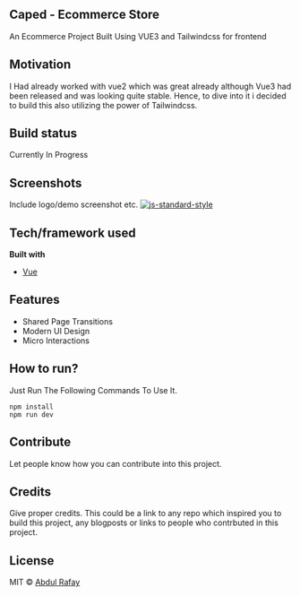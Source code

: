 ## Caped - Ecommerce Store
An Ecommerce Project Built Using VUE3 and Tailwindcss for frontend

## Motivation
I Had already worked with vue2 which was great already although Vue3 had been released and was looking quite stable. Hence, to dive into it i decided to build this also utilizing the power of Tailwindcss.

## Build status
Currently In Progress




 
## Screenshots
Include logo/demo screenshot etc.
[![js-standard-style](https://img.shields.io/badge/code%20style-standard-brightgreen.svg?style=flat)](https://github.com/feross/standard)

## Tech/framework used

<b>Built with</b>
- [Vue](https://v3.vuejs.org/)

## Features
- Shared Page Transitions
- Modern UI Design
- Micro Interactions


## How to run?
Just Run The Following Commands To Use It.

```
npm install
npm run dev
```
## Contribute

Let people know how you can contribute into this project. 

## Credits
Give proper credits. This could be a link to any repo which inspired you to build this project, any blogposts or links to people who contrbuted in this project. 


## License
MIT © [Abdul Rafay]()